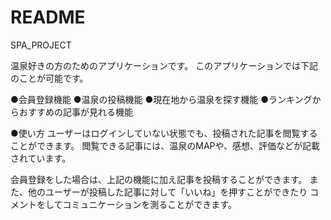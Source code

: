 # README

SPA_PROJECT

温泉好きの方のためのアプリケーションです。
このアプリケーションでは下記のことが可能です。

●会員登録機能
●温泉の投稿機能
●現在地から温泉を探す機能
●ランキングからおすすめの記事が見れる機能


●使い方
ユーザーはログインしていない状態でも、投稿された記事を閲覧することができます。
閲覧できる記事には、温泉のMAPや、感想、評価などが記載されています。

会員登録をした場合は、上記の機能に加え記事を投稿することができます。
また、他のユーザーが投稿した記事に対して「いいね」を押すことができたり
コメントをしてコミュニケーションを測ることができます。

